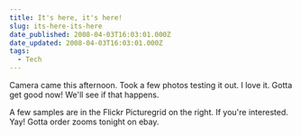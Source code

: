 ```yaml
---
title: It's here, it's here!
slug: its-here-its-here
date_published: 2008-04-03T16:03:01.000Z
date_updated: 2008-04-03T16:03:01.000Z
tags:
  - Tech
---
```


Camera came this afternoon. Took a few photos testing it out. I love it. Gotta get good now! We'll see if that happens.

A few samples are in the Flickr Picturegrid on the right. If you're interested. Yay! Gotta order zooms tonight on ebay.
